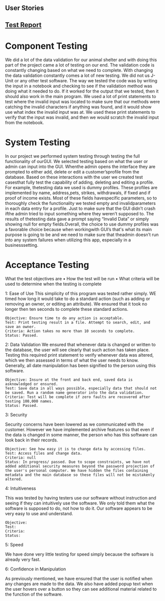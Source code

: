 ## User Stories

## [Test Report](https://diegomorales30.github.io/NullPointersWebsite/testreport)

# Component Testing

We did a lot of the data validation for our animal shelter and with doing this part of the project came a lot of testing on our end. The validation code is constantly changing based on what we need to complete. With changing the data validation constantly comes a lot of new testing. We did not us J-Unit or any other test software. The way we tested the code was by writing the input in a notebook and checking to see if the validation method was doing what it needed to do. If it worked for the output that we tested, then it should also work in the main program. We used a lot of print statements to test where the invalid input was located to make sure that our methods were catching the invalid characters if anything was found, and it would show use what index the invalid input was at. We used these print statements to verify that the input was invalid, and then we would scratch the invalid input from the notebook.  

# System Testing

In our project we performed system testing through testing the full functionality of ourGUI. We selected testing based on what the user or admin can input into the GUI. Whenthe admin opens the interface they are prompted to either add, delete or edit a customer’sprofile from the database. Based on these interactions with the user we created test casesthat fully test the capability of adding, deleting and editing a profile. For example, thetesting data we used is dummy profiles. These profiles are implemented by name, address,pets, strikes, withdrawals, if fixed and if proof of income exists. Most of these fields havespecific parameters, so to thoroughly check the functionality we tested empty and invalidparameters in each data entry for a profile. Just to make sure that the GUI didn’t crash ifthe admin tried to input something where they weren’t supposed to. The results of thetesting data gave a prompt saying “Invalid Data” or simply showing null for empty fields.Overall, the choice to use dummy profiles was a favorable choice because when workingwith GUI’s that's what its main purpose is going to be  and we need to make sure that theadmin doesn’t run into any system failures when utilizing this app, especially in a businesssetting.

# Acceptance Testing

What the test objectives are 
• How the test will be run 
• What criteria will be used to determine when the testing is 
complete

1: Ease of Use
This simplicity of this program was tested rather simply. WE timed how long it would take to do a standard action (such as adding or removing an owner, or editing an attribute). We ensured that it took no longer then ten seconds to complete these standard actions.

    Objective: Ensure time to do any action is acceptable.
    Test: Print testing result in a file. Attempt to search, edit, and save an owner. 
    Criteria: Action takes no more than 10 seconds to complete. 
    Status: Passed.

2: Data Validation
We ensured that whenever data is changed or written to the database, the user will see clearly that such action has taken place. Testing this required print statement to verify whenever data was altered, which we then assessed in terms of what the user needs to know. Generally, all date manipulation has been signified to the person using this software. 

    Objective: Insure at the front and back end, saved data is asknowledged or ensured.
    Test: Save data in all ways possible, especially data that should not be saved. Run a random name generator into the data validation.
    Criteria: Test will be complete if zero faults are recovered after testing 100,000 names.
    Status: Passed.

3: Security

Security concerns have been lowered as we communicated with the customer. However we have implemented archive features so that even if the data is changed in some manner, the person who has this software can look back in their records. 

    Objective: See how easy it is to change data by accessing files.
    Test: Access files and change data.
    Criteria: null
    Status: In progress/ passed. Due to scope constraints, we have not added additional security measures beyond the password projection of the user's personal computer. We have hidden the files containing metadata and the main database so these files will not be mistakenly altered. 

4: Intuitiveness

This was tested by having testers use our software without instruction and seeing if they can intuitively use the software. We only told them what the software is supposed to do, not how to do it. Our software appears to be very easy to use and understand.

    Objective:
    Test:
    Criteria:
    Status: 

5: Speed

We have done very little testing for speed simply because the software is already very fast.

6: Confidence in Manipulation

As previously mentioned, we have ensured that the user is notified when any changes are made to the data. We also have added popup text when the user hovers over a button so they can see additional material related to the function of the software. 